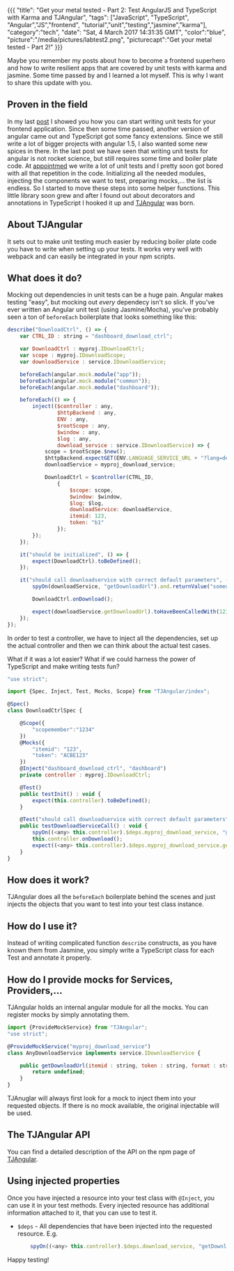 {{{
  "title": "Get your metal tested - Part 2: Test AngularJS and TypeScript with Karma and TJAngular",
  "tags": ["JavaScript", "TypeScript", "Angular","JS","frontend", "tutorial","unit","testing","jasmine","karma"],
  "category":"tech",
  "date": "Sat, 4 March 2017 14:31:35 GMT",
  "color":"blue",
  "picture":"/media/pictures/labtest2.png",
  "picturecapt":"Get your metal tested - Part 2!"
}}}

Maybe you remember my posts about how to become a frontend superhero and how to write resilient apps that are covered by unit tests with karma and jasmine. Some time
passed by and I learned a lot myself. This is why I want to share this update with you.
<!--more-->
## Proven in the field
In my last [post](/blog/get-your-metal-tested-test-angularjs-and-typescript-with-karma-and-jasmine) I showed you how you can start writing unit tests for your frontend application.
Since then some time passed, another version of angular came out and TypeScript got some fancy extensions. Since we still write a lot of bigger projects with angular 1.5, I also wanted
some new spices in there. In the last post we have seen that writing unit tests for angular is not rocket science, but still requires some time and boiler plate code. At [appointmed](http://www.appointmed.com/)
we write a lot of unit tests and I pretty soon got bored with all that repetition in the code. 
Initializing all the needed modules, injecting the components we want to test, preparing mocks,... the list is endless. So I started to move these steps into some
helper functions. This little library soon grew and after I found out about decorators and annotations in TypeScript I hooked it up and [TJAngular](https://www.npmjs.com/package/TJAngular) was born.

## About TJAngular
It sets out to make unit testing much easier by reducing boiler plate code you have to write when setting up your tests. It works very well with webpack and can easily be integrated in your npm scripts.


## What does it do?

Mocking out dependencies in unit tests can be a huge pain. Angular makes testing "easy", but mocking out *every* dependecy isn't so slick. If you've ever written an Angular unit test (using Jasmine/Mocha), you've probably seen a ton of `beforeEach` boilerplate that looks something like this:

```javascript
describe("DownloadCtrl", () => {
    var CTRL_ID : string = "dashboard_download_ctrl";

    var DownloadCtrl : myproj.IDownloadCtrl;
    var scope : myproj.IDownloadScope;
    var downloadService : service.IDownloadService;

    beforeEach(angular.mock.module("app"));
    beforeEach(angular.mock.module("common"));
    beforeEach(angular.mock.module("dashboard"));

    beforeEach(() => {
        inject(($controller : any,
                $httpBackend : any,
                ENV : any,
                $rootScope : any,
                $window : any,
                $log : any,
                download_service : service.IDownloadService) => {
            scope = $rootScope.$new();
            $httpBackend.expectGET(ENV.LANGUAGE_SERVICE_URL + "?lang=de").respond(200);
            downloadService = myproj_download_service;

            DownloadCtrl = $controller(CTRL_ID,
                {
                    $scope: scope,
                    $window: $window,
                    $log: $log,
                    downloadService: downloadService,
                    itemid: 123,
                    token: "b1"
                });
        });
    });

    it("should be initialized", () => {
        expect(DownloadCtrl).toBeDefined();
    });

    it("should call downloadservice with correct default parameters", () => {
        spyOn(downloadService, "getDownloadUrl").and.returnValue("someurl");

        DownloadCtrl.onDownload();

        expect(downloadService.getDownloadUrl).toHaveBeenCalledWith(123, "b1", "A4", false);
    });
});
```

In order to test a controller, we have to inject all the dependencies, set up the actual controller and then we can think about
the actual test cases.

What if it was a lot easier? What if we could harness the power of TypeScript and make writing tests fun?

```javascript
"use strict";

import {Spec, Inject, Test, Mocks, Scope} from "TJAngular/index";

@Spec()
class DownloadCtrlSpec {

    @Scope({
        "scopemember":"1234"
    })
    @Mocks({
        "itemid": "123",
        "token": "ACBE123"
    })
    @Inject("dashboard_download_ctrl", "dashboard")
    private controller : myproj.IDownloadCtrl;

    @Test()
    public testInit() : void {
        expect(this.controller).toBeDefined();
    }

    @Test("should call downloadservice with correct default parameters")
    public testDownloadServiceCall() : void {
        spyOn((<any> this.controller).$deps.myproj_download_service, "getDownloadUrl").and.callThrough();
        this.controller.onDownload();
        expect((<any> this.controller).$deps.myproj_download_service.getDownloadUrl).toHaveBeenCalledWith("123", "ACBE123", "A4", false);
    }
}
```

## How does it work?
TJAngular does all the `beforeEach` boilerplate behind the scenes and just injects the objects that you want to test into your
test class instance.

## How do I use it?
Instead of writing complicated function `describe` constructs, as you have known them from Jasmine, you simply write a
TypeScript class for each Test and annotate it properly.

## How do I provide mocks for Services, Providers,...
TJAngular holds an internal angular module for all the mocks. You can register mocks by simply annotating them.

```javascript
import {ProvideMockService} from "TJAngular";
"use strict";

@ProvideMockService("myproj_download_service")
class AnyDownloadService implements service.IDownloadService {

    public getDownloadUrl(itemid : string, token : string, format : string, sign : boolean) : string {
        return undefined;
    }
}    
```

TJAnuglar will always first look for a mock to inject them into your requested objects. If there is no mock available,
the original injectable will be used.

## The TJAngular API
You can find a detailed description of the API on the npm page of [TJAngular](https://www.npmjs.com/package/TJAngular).

## Using injected properties
Once you have injected a resource into your test class with `@Inject`, you can use it in your test methods.
Every injected resource has additional information attached to it, that you can use to test it.

- `$deps` - All dependencies that have been injected into the requested resource. E.g.
    ```javascript
        spyOn((<any> this.controller).$deps.download_service, "getDownloadUrl")
    ```

Happy testing!
